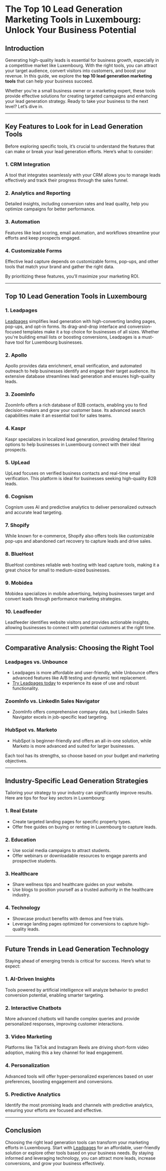 # The Top 10 Lead Generation Marketing Tools in Luxembourg: Unlock Your Business Potential


## Introduction

Generating high-quality leads is essential for business growth, especially in a competitive market like Luxembourg. With the right tools, you can attract your target audience, convert visitors into customers, and boost your revenue. In this guide, we explore the **top 10 lead generation marketing tools** that can help your business succeed.

Whether you're a small business owner or a marketing expert, these tools provide effective solutions for creating targeted campaigns and enhancing your lead generation strategy. Ready to take your business to the next level? Let’s dive in.

---

## Key Features to Look for in Lead Generation Tools

Before exploring specific tools, it’s crucial to understand the features that can make or break your lead generation efforts. Here’s what to consider:

### 1. CRM Integration
A tool that integrates seamlessly with your CRM allows you to manage leads effectively and track their progress through the sales funnel.

### 2. Analytics and Reporting
Detailed insights, including conversion rates and lead quality, help you optimize campaigns for better performance.

### 3. Automation
Features like lead scoring, email automation, and workflows streamline your efforts and keep prospects engaged.

### 4. Customizable Forms
Effective lead capture depends on customizable forms, pop-ups, and other tools that match your brand and gather the right data.

By prioritizing these features, you’ll maximize your marketing ROI.

---

## Top 10 Lead Generation Tools in Luxembourg

### 1. **Leadpages**
[Leadpages](https://bit.ly/LEadPages) simplifies lead generation with high-converting landing pages, pop-ups, and opt-in forms. Its drag-and-drop interface and conversion-focused templates make it a top choice for businesses of all sizes. Whether you're building email lists or boosting conversions, Leadpages is a must-have tool for Luxembourg businesses.

### 2. **Apollo**
Apollo provides data enrichment, email verification, and automated outreach to help businesses identify and engage their target audience. Its extensive database streamlines lead generation and ensures high-quality leads.

### 3. **ZoomInfo**
ZoomInfo offers a rich database of B2B contacts, enabling you to find decision-makers and grow your customer base. Its advanced search capabilities make it an essential tool for sales teams.

### 4. **Kaspr**
Kaspr specializes in localized lead generation, providing detailed filtering options to help businesses in Luxembourg connect with their ideal prospects.

### 5. **UpLead**
UpLead focuses on verified business contacts and real-time email verification. This platform is ideal for businesses seeking high-quality B2B leads.

### 6. **Cognism**
Cognism uses AI and predictive analytics to deliver personalized outreach and accurate lead targeting.

### 7. **Shopify**
While known for e-commerce, Shopify also offers tools like customizable pop-ups and abandoned cart recovery to capture leads and drive sales.

### 8. **BlueHost**
BlueHost combines reliable web hosting with lead capture tools, making it a great choice for small to medium-sized businesses.

### 9. **Mobidea**
Mobidea specializes in mobile advertising, helping businesses target and convert leads through performance marketing strategies.

### 10. **Leadfeeder**
Leadfeeder identifies website visitors and provides actionable insights, allowing businesses to connect with potential customers at the right time.

---

## Comparative Analysis: Choosing the Right Tool

### **Leadpages vs. Unbounce**
- Leadpages is more affordable and user-friendly, while Unbounce offers advanced features like A/B testing and dynamic text replacement.
- [Try Leadpages today](https://bit.ly/LEadPages) to experience its ease of use and robust functionality.

### **ZoomInfo vs. LinkedIn Sales Navigator**
- ZoomInfo offers comprehensive company data, but LinkedIn Sales Navigator excels in job-specific lead targeting.

### **HubSpot vs. Marketo**
- HubSpot is beginner-friendly and offers an all-in-one solution, while Marketo is more advanced and suited for larger businesses.

Each tool has its strengths, so choose based on your budget and marketing objectives.

---

## Industry-Specific Lead Generation Strategies

Tailoring your strategy to your industry can significantly improve results. Here are tips for four key sectors in Luxembourg:

### 1. **Real Estate**
- Create targeted landing pages for specific property types.
- Offer free guides on buying or renting in Luxembourg to capture leads.

### 2. **Education**
- Use social media campaigns to attract students.
- Offer webinars or downloadable resources to engage parents and prospective students.

### 3. **Healthcare**
- Share wellness tips and healthcare guides on your website.
- Use blogs to position yourself as a trusted authority in the healthcare industry.

### 4. **Technology**
- Showcase product benefits with demos and free trials.
- Leverage landing pages optimized for conversions to capture high-quality leads.

---

## Future Trends in Lead Generation Technology

Staying ahead of emerging trends is critical for success. Here’s what to expect:

### 1. **AI-Driven Insights**
Tools powered by artificial intelligence will analyze behavior to predict conversion potential, enabling smarter targeting.

### 2. **Interactive Chatbots**
More advanced chatbots will handle complex queries and provide personalized responses, improving customer interactions.

### 3. **Video Marketing**
Platforms like TikTok and Instagram Reels are driving short-form video adoption, making this a key channel for lead engagement.

### 4. **Personalization**
Advanced tools will offer hyper-personalized experiences based on user preferences, boosting engagement and conversions.

### 5. **Predictive Analytics**
Identify the most promising leads and channels with predictive analytics, ensuring your efforts are focused and effective.

---

## Conclusion

Choosing the right lead generation tools can transform your marketing efforts in Luxembourg. Start with [Leadpages](https://bit.ly/LEadPages) for an affordable, user-friendly solution or explore other tools based on your business needs. By staying informed and leveraging technology, you can attract more leads, increase conversions, and grow your business effectively.
